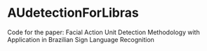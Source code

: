 # AUdetectionForLibras
Code for the paper: Facial Action Unit Detection Methodology with Application in Brazilian Sign Language Recognition
